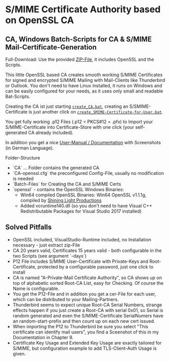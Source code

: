 # S/MIME Certificate Authority based on OpenSSL CA
## CA, Windows Batch-Scripts for CA & S/MIME Mail-Certificate-Generation

Full-Download: Use the provided [ZIP-File](../../raw/master/SMIME-CA.v2020-07-17.Full-Package-including-OpenSSL.zip), it includes OpenSSL and the Scripts.

This little OpenSSL based CA creates smooth working S/MIME Certificates for signed and encrypted S/MIME Mailing with Mail-Clients like Thunderbird or Outlook. 
You don't need to have Linux installed, it runs on Windows and can be easily configured for your needs, as it uses only small and readable Bat-Scripts.

Creating the CA ist just starting [`create_CA.bat`](create_CA.bat), creating an S/SMIME-Certificate is just another click on [`create_SMIME-Certificate-for-User.bat`](create_SMIME-Certificate-for-User.bat).

You get fully working .p12 Files (.p12 = PKCS#12 = .pfx) to Import your S/MIME-Certificate into Certificate-Store with one click (your self-generated CA already included).

In addition you get a nice [User-Manual / Documentation](Manual%20(German)%20-%20SMIME-CA%20Nutzungsanleitung%20und%20technische%20Infos.pdf) with Screenshots (in German Language).

Folder-Structure
* ´CA´ ... Folder contains the generated CA
* ´CA-openssl.cfg´ the preconfigured Config-File, usually no modification is needed
* ´Batch-Files´ for Creating the CA and S/MIME Certs
* ´openssl´ - contains the OpenSSL Windows Binaries:
  * Win64 compiled OpenSSL Binaries: Win64 OpenSSL v1.1.1g, compiled by [Shining Light Productions](https://slproweb.com/products/Win32OpenSSL.html)
  * Added vcruntime140.dll (so you don't need to have Visual C++ Redistributable Packages for Visual Studio 2017 installed)

## Solved Pitfalls
* OpenSSL included, VisualStudio-Runtime included, no Installation necessary - just extract zip-File
* CA 20 years valid, Certificates 15 years valid - both configurable in the two Scripts (see argument ´-days´)
* P12 File includes S/MIME User-Certificate with Private-Keys and Root-Certificate, protected by a configurable password, just one click to install
* CA is named "A-Private-Mail Certificate Authority", so CA shows up on top of alphabetic sorted Root-CA List, easy for Checking. Of course the Name is configurable.
* You get the P12-File and in addition you get a cer-File for each user, which can be distributed to your Mailing-Partners.
* Thunderbird seems to expect unique Root-CA Serial Numbers, strange effects happen if you just create a Root-CA with serial 0x01, so Serial is random generated and even the S/MIME-Certificate SerialNumers have an random-start-prefix and then count up on each new cert issued.
* When importing the P12 to Thunderbird be sure you select "This certificate can identify mail users", you find a Sceenshot of this in my Documentation in Chapter 9.
* Certificate Key Usage and Extended Key Usage are exactly tailored for S/MIME, but configuration example to add TLS-Client-Auth Usage is given.
